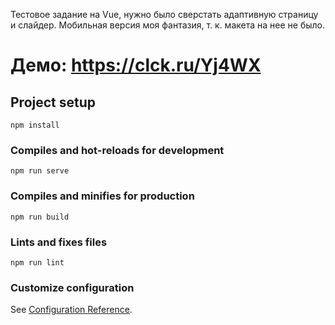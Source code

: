  Тестовое задание на Vue, нужно было сверстать адаптивную страницу и слайдер. Мобильная версия моя фантазия, т. к. макета на нее не было.
# Демо: https://clck.ru/Yj4WX
## Project setup
```
npm install
```

### Compiles and hot-reloads for development
```
npm run serve
```

### Compiles and minifies for production
```
npm run build
```

### Lints and fixes files
```
npm run lint
```

### Customize configuration
See [Configuration Reference](https://cli.vuejs.org/config/).
